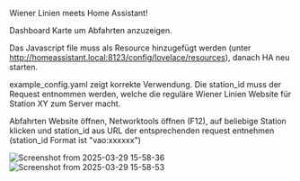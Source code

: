 Wiener Linien meets Home Assistant! 

Dashboard Karte um Abfahrten anzuzeigen.

Das Javascript file muss als Resource hinzugefügt werden (unter http://homeassistant.local:8123/config/lovelace/resources), danach HA neu starten.

example_config.yaml zeigt korrekte Verwendung. Die station_id muss der Request entnommen werden, welche die reguläre Wiener Linien Website für Station XY zum Server macht. 

Abfahrten Website öffnen, Networktools öffnen (F12), auf beliebige Station klicken und station_id aus URL der entsprechenden request entnehmen (station_id Format ist "vao:xxxxxx") 

![Screenshot from 2025-03-29 15-58-36](https://github.com/user-attachments/assets/496211c0-2e72-42c7-a974-e655d2c06ff8)
![Screenshot from 2025-03-29 15-58-53](https://github.com/user-attachments/assets/ff3711a6-7266-4db5-95c7-5b085953cf36)
